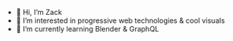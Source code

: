 - 👋 Hi, I’m Zack
- 👀 I’m interested in progressive web technologies & cool visuals
- 🌱 I’m currently learning Blender & GraphQL

